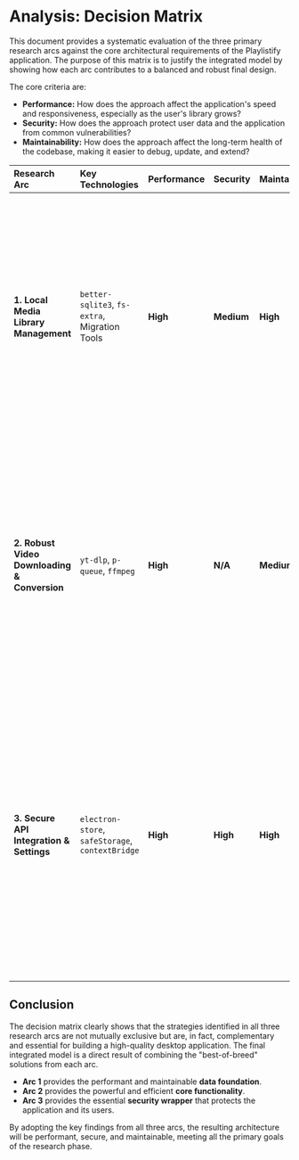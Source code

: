 # Analysis: Decision Matrix

This document provides a systematic evaluation of the three primary research arcs against the core architectural requirements of the Playlistify application. The purpose of this matrix is to justify the integrated model by showing how each arc contributes to a balanced and robust final design.

The core criteria are:
*   **Performance:** How does the approach affect the application's speed and responsiveness, especially as the user's library grows?
*   **Security:** How does the approach protect user data and the application from common vulnerabilities?
*   **Maintainability:** How does the approach affect the long-term health of the codebase, making it easier to debug, update, and extend?

| Research Arc | Key Technologies | Performance | Security | Maintainability | Synthesis & Justification |
| :--- | :--- | :--- | :--- | :--- | :--- |
| **1. Local Media Library Management** | `better-sqlite3`, `fs-extra`, Migration Tools | **High** | **Medium** | **High** | **Adopted.** The use of a transactional database with proper indexing and a hashed file structure provides the best possible performance for a local-first application. The high maintainability comes from a structured schema, automated migrations, and the decoupling of metadata from storage. |
| **2. Robust Video Downloading & Conversion** | `yt-dlp`, `p-queue`, `ffmpeg` | **High** | **N/A** | **Medium** | **Adopted.** The combination of `yt-dlp`'s powerful format selection and a priority-based queue from `p-queue` ensures an efficient and responsive download experience. Maintainability is medium, as it requires careful management of external binaries and their command-line arguments. |
| **3. Secure API Integration & Settings** | `electron-store`, `safeStorage`, `contextBridge` | **High** | **High** | **High** | **Adopted.** This arc is non-negotiable from a security standpoint. Using the OS-native `safeStorage` and a locked-down IPC bridge (`contextBridge`) provides the highest level of security with no significant performance penalty. The resulting code is highly maintainable due to the clear separation of concerns and type-safe API contract. |

## Conclusion

The decision matrix clearly shows that the strategies identified in all three research arcs are not mutually exclusive but are, in fact, complementary and essential for building a high-quality desktop application. The final integrated model is a direct result of combining the "best-of-breed" solutions from each arc.

*   **Arc 1** provides the performant and maintainable **data foundation**.
*   **Arc 2** provides the powerful and efficient **core functionality**.
*   **Arc 3** provides the essential **security wrapper** that protects the application and its users.

By adopting the key findings from all three arcs, the resulting architecture will be performant, secure, and maintainable, meeting all the primary goals of the research phase.